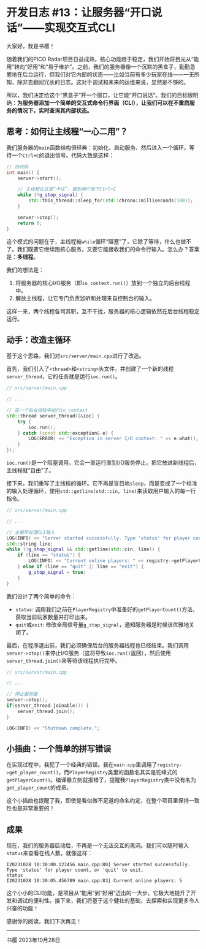 
# 开发日志 #13：让服务器“开口说话”——实现交互式CLI

大家好，我是书樱！

随着我们的PICO Radar项目日益成熟，核心功能趋于稳定，我们开始将目光从“能用”转向“好用”和“易于维护”。之前，我们的服务器像一个沉默的黑盒子，勤勤恳懇地在后台运行，但我们对它内部的状态——比如当前有多少玩家在线——一无所知，除非去翻阅冗长的日志。这对于调试和未来的运维来说，显然是不够的。

所以，我们决定给这个“黑盒子”开一个窗口，让它能“开口说话”。我们的目标很明确：**为服务器添加一个简单的交互式命令行界面（CLI），让我们可以在不重启服务的情况下，实时查询其内部状态。**

## 思考：如何让主线程“一心二用”？

我们服务器的`main`函数结构很经典：初始化、启动服务、然后进入一个循环，等待一个`Ctrl+C`的退出信号。代码大致是这样：

```cpp
// 伪代码
int main() {
    server->start();

    // 主线程在这里“卡住”，直到用户按下Ctrl+C
    while (!g_stop_signal) {
        std::this_thread::sleep_for(std::chrono::milliseconds(100));
    }

    server->stop();
    return 0;
}
```

这个模式的问题在于，主线程被`while`循环“阻塞”了，它除了等待，什么也做不了。我们既要它继续跑核心服务，又要它能接收我们的命令行输入。怎么办？答案是：**多线程**。

我们的想法是：
1.  将服务器的核心I/O服务（即`io_context.run()`）放到一个独立的后台线程中。
2.  解放主线程，让它专门负责监听和处理来自控制台的输入。

这样一来，两个线程各司其职，互不干扰，服务器的核心逻辑依然在后台线程稳定运行。

## 动手：改造主循环

基于这个思路，我们对`src/server/main.cpp`进行了改造。

首先，我们引入了`<thread>`和`<string>`头文件，并创建了一个新的线程`server_thread`，它的任务就是运行`ioc.run()`。

```cpp
// src/server/main.cpp

// ...

// 在一个后台线程中运行io_context
std::thread server_thread([&ioc] {
    try {
        ioc.run();
    } catch (const std::exception& e) {
        LOG(ERROR) << "Exception in server I/O context: " << e.what();
    }
});
```

`ioc.run()`是一个阻塞调用，它会一直运行直到I/O服务停止。把它放进新线程后，主线程就“自由”了。

接下来，我们重写了主线程的循环。它不再是盲目地`sleep`，而是变成了一个标准的输入处理循环，使用`std::getline(std::cin, line)`来读取用户输入的每一行指令。

```cpp
// src/server/main.cpp

// ...

// 主循环处理CLI输入
LOG(INFO) << "Server started successfully. Type 'status' for player count, or 'quit' to exit.";
std::string line;
while (!g_stop_signal && std::getline(std::cin, line)) {
    if (line == "status") {
        LOG(INFO) << "Current online players: " << registry->getPlayerCount();
    } else if (line == "quit" || line == "exit") {
        g_stop_signal = true;
    }
}
```

我们设计了两个简单的命令：
*   `status`: 调用我们之前在`PlayerRegistry`中准备好的`getPlayerCount()`方法，获取当前玩家数量并打印出来。
*   `quit`或`exit`: 修改全局信号量`g_stop_signal`，通知服务器是时候该优雅地关闭了。

最后，在程序退出前，我们必须确保后台的服务器线程也已经结束。我们调用`server->stop()`来停止I/O服务（这将导致`ioc.run()`返回），然后使用`server_thread.join()`来等待该线程执行完毕。

```cpp
// src/server/main.cpp

// ...

// 停止服务器
server->stop();
if(server_thread.joinable()) {
    server_thread.join();
}

LOG(INFO) << "Shutdown complete.";
```

## 小插曲：一个简单的拼写错误

在实现过程中，我犯了一个经典的错误。我在`main.cpp`里调用了`registry->get_player_count()`，而`PlayerRegistry`类里的函数名其实是驼峰式的`getPlayerCount()`。编译器立刻就报错了，提醒我`PlayerRegistry`类中没有名为`get_player_count`的成员。

这个小插曲也提醒了我，即使是看似微不足道的命名约定，在整个项目里保持一致性也是非常重要的！

## 成果

现在，我们的服务器启动后，不再是一个无法交互的黑洞。我们可以随时输入`status`来查看在线人数，就像这样：

```
I20231028 10:30:00.123456 main.cpp:80] Server started successfully. Type 'status' for player count, or 'quit' to exit.
status
I20231028 10:30:05.456789 main.cpp:83] Current online players: 5
```

这个小小的CLI功能，是项目从“能用”到“好用”迈出的一大步。它极大地提升了开发和调试的便利性。接下来，我们将基于这个健壮的基础，去探索和实现更多令人兴奋的功能！

感谢你的阅读，我们下次再见！

---
书樱
2023年10月28日 